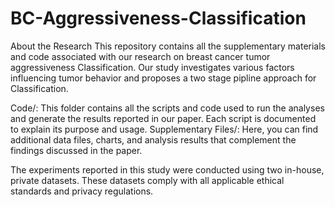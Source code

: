 # BC-Aggressiveness-Classification

About the Research
This repository contains all the supplementary materials and code associated with our research on breast cancer tumor aggressiveness Classification. Our study investigates various factors influencing tumor behavior and proposes a two stage pipline approach for Classification.

Code/: This folder contains all the scripts and code used to run the analyses and generate the results reported in our paper. Each script is documented to explain its purpose and usage.
Supplementary Files/: Here, you can find additional data files, charts, and analysis results that complement the findings discussed in the paper.

The experiments reported in this study were conducted using two in-house, private datasets. These datasets comply with all applicable ethical standards and privacy regulations.
